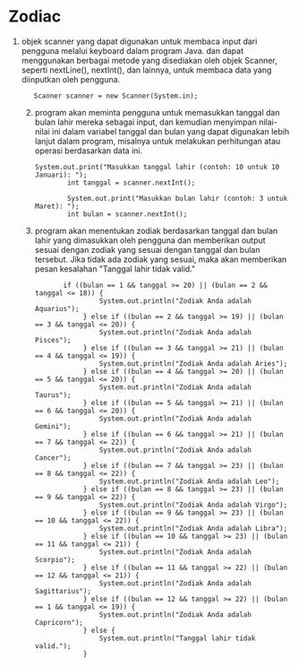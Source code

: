 # Zodiac 

1. objek scanner yang dapat digunakan untuk membaca input dari pengguna melalui keyboard dalam program Java. dan dapat menggunakan berbagai metode yang disediakan oleh objek Scanner, seperti nextLine(), nextInt(), dan lainnya, untuk membaca data yang diinputkan oleh pengguna.

          Scanner scanner = new Scanner(System.in);
   2. program akan meminta pengguna untuk memasukkan tanggal dan bulan lahir mereka sebagai input, dan kemudian menyimpan nilai-nilai ini dalam variabel tanggal dan bulan yang dapat digunakan lebih lanjut dalam program, misalnya untuk melakukan perhitungan atau operasi berdasarkan data ini.

          System.out.print("Masukkan tanggal lahir (contoh: 10 untuk 10 Januari): ");
                  int tanggal = scanner.nextInt();
          
                  System.out.print("Masukkan bulan lahir (contoh: 3 untuk Maret): ");
                  int bulan = scanner.nextInt();
   3. program akan menentukan zodiak berdasarkan tanggal dan bulan lahir yang dimasukkan oleh pengguna dan memberikan output sesuai dengan zodiak yang sesuai dengan tanggal dan bulan tersebut. Jika tidak ada zodiak yang sesuai, maka akan memberikan pesan kesalahan "Tanggal lahir tidak valid."

                 if ((bulan == 1 && tanggal >= 20) || (bulan == 2 && tanggal <= 18)) {
                          System.out.println("Zodiak Anda adalah Aquarius");
                      } else if ((bulan == 2 && tanggal >= 19) || (bulan == 3 && tanggal <= 20)) {
                          System.out.println("Zodiak Anda adalah Pisces");
                      } else if ((bulan == 3 && tanggal >= 21) || (bulan == 4 && tanggal <= 19)) {
                          System.out.println("Zodiak Anda adalah Aries");
                      } else if ((bulan == 4 && tanggal >= 20) || (bulan == 5 && tanggal <= 20)) {
                          System.out.println("Zodiak Anda adalah Taurus");
                      } else if ((bulan == 5 && tanggal >= 21) || (bulan == 6 && tanggal <= 20)) {
                          System.out.println("Zodiak Anda adalah Gemini");
                      } else if ((bulan == 6 && tanggal >= 21) || (bulan == 7 && tanggal <= 22)) {
                          System.out.println("Zodiak Anda adalah Cancer");
                      } else if ((bulan == 7 && tanggal >= 23) || (bulan == 8 && tanggal <= 22)) {
                          System.out.println("Zodiak Anda adalah Leo");
                      } else if ((bulan == 8 && tanggal >= 23) || (bulan == 9 && tanggal <= 22)) {
                          System.out.println("Zodiak Anda adalah Virgo");
                      } else if ((bulan == 9 && tanggal >= 23) || (bulan == 10 && tanggal <= 22)) {
                          System.out.println("Zodiak Anda adalah Libra");
                      } else if ((bulan == 10 && tanggal >= 23) || (bulan == 11 && tanggal <= 21)) {
                          System.out.println("Zodiak Anda adalah Scorpio");
                      } else if ((bulan == 11 && tanggal >= 22) || (bulan == 12 && tanggal <= 21)) {
                          System.out.println("Zodiak Anda adalah Sagittarius");
                      } else if ((bulan == 12 && tanggal >= 22) || (bulan == 1 && tanggal <= 19)) {
                          System.out.println("Zodiak Anda adalah Capricorn");
                      } else {
                          System.out.println("Tanggal lahir tidak valid.");
                      }
